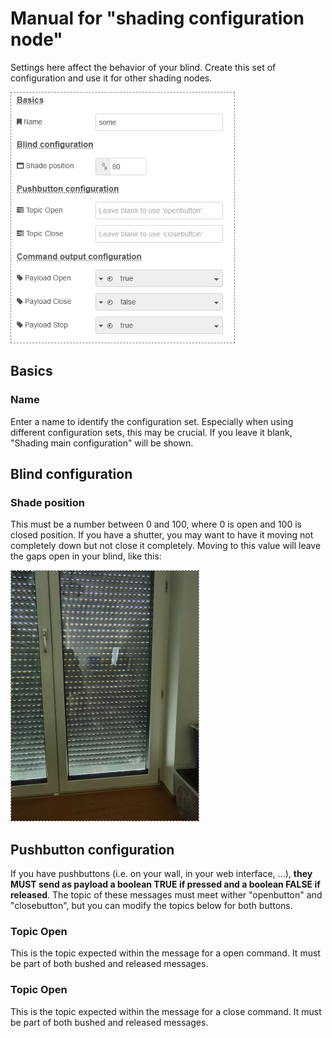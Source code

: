 # Manual for "shading configuration node"
Settings here affect the behavior of your blind. Create this set of configuration and use it for other shading nodes.

<img src="configuration.png" height="400px" style="border:1px dashed grey">

## Basics

### Name
Enter a name to identify the configuration set. Especially when using different configuration sets, this may be crucial. If you leave it blank, "Shading main configuration" will be shown.

## Blind configuration

### Shade position
This must be a number between 0 and 100, where 0 is open and 100 is closed position. If you have a shutter, you may want to have it moving not completely down but not close it completely. Moving to this value will leave the gaps open in your blind, like this:

<img src="configuration-shadeposition.jpg" height="400px" style="border:1px dashed grey">

## Pushbutton configuration
If you have pushbuttons (i.e. on your wall, in your web interface, ...), **they MUST send as payload a boolean TRUE if pressed and a boolean FALSE if released**. The topic of these messages must meet wither "openbutton" and "closebutton", but you can modify the topics below for both buttons.

### Topic Open
This is the topic expected within the message for a open command. It must be part of both bushed and released messages.

### Topic Open
This is the topic expected within the message for a close command. It must be part of both bushed and released messages.